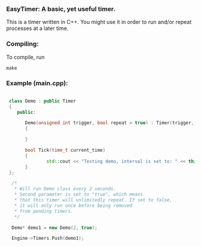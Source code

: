 ### EasyTimer: A basic, yet useful timer.

This is a timer written in C++. You might use it in order to run and/or repeat 
processes at a later time.

### Compiling:

To compile, run 

```
make 
```

### Example (main.cpp):

```C++
 
 class Demo : public Timer
 {
    public:

       Demo(unsigned int trigger, bool repeat = true) : Timer(trigger, repeat)
       {

       }

       bool Tick(time_t current_time)
       {
               std::cout << "Testing demo, interval is set to: " << this->get_interval() << std::endl;
       }
 };

  /* 
   * Will run Demo class every 2 seconds. 
   * Second parameter is set to "true", which means 
   * that this timer will unlimitedly repeat. If set to false,
   * it will only run once before being removed
   * from pending timers.
   */

  Demo* demo1 = new Demo(2, true);

  Engine->Timers.Push(demo1);


```
	
